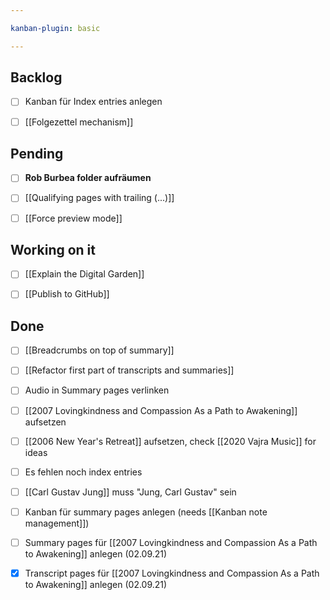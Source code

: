 ```yaml
---

kanban-plugin: basic

---
```


## Backlog

- [ ] Kanban für Index entries anlegen
- [ ] [[Folgezettel mechanism]]


## Pending

- [ ] **Rob Burbea folder aufräumen**
- [ ] [[Qualifying pages with trailing (...)]]
- [ ] [[Force preview mode]]


## Working on it

- [ ] [[Explain the Digital Garden]]
- [ ] [[Publish to GitHub]]


## Done

- [ ] [[Breadcrumbs on top of summary]]
- [ ] [[Refactor first part of transcripts and summaries]]
- [ ] Audio in Summary pages verlinken
- [ ] [[2007 Lovingkindness and Compassion As a Path to Awakening]] aufsetzen
- [ ] [[2006 New Year's Retreat]] aufsetzen, check [[2020 Vajra Music]] for ideas
- [ ] Es fehlen noch index entries
- [ ] [[Carl Gustav Jung]] muss "Jung, Carl Gustav" sein
- [ ] Kanban für summary pages anlegen (needs [[Kanban note management]])
- [ ] Summary pages für [[2007 Lovingkindness and Compassion As a Path to Awakening]] anlegen (02.09.21)
- [x] Transcript pages für [[2007 Lovingkindness and Compassion As a Path to Awakening]] anlegen (02.09.21)


